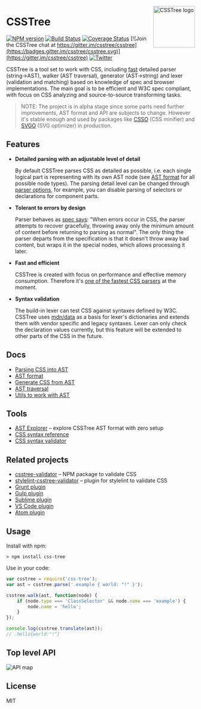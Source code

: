 <img align="right" width="111" height="111"
     alt="CSSTree logo"
     src="https://cloud.githubusercontent.com/assets/270491/19243723/6f9136c6-8f21-11e6-82ac-eeeee4c6c452.png"/>

# CSSTree

[![NPM version](https://img.shields.io/npm/v/css-tree.svg)](https://www.npmjs.com/package/css-tree)
[![Build Status](https://travis-ci.org/csstree/csstree.svg?branch=master)](https://travis-ci.org/csstree/csstree)
[![Coverage Status](https://coveralls.io/repos/github/csstree/csstree/badge.svg?branch=master)](https://coveralls.io/github/csstree/csstree?branch=master)
[![Join the CSSTree chat at https://gitter.im/csstree/csstree](https://badges.gitter.im/csstree/csstree.svg)](https://gitter.im/csstree/csstree)
[![Twitter](https://img.shields.io/badge/Twitter-@csstree-blue.svg)](https://twitter.com/csstree)

CSSTree is a tool set to work with CSS, including [fast](https://github.com/postcss/benchmark) detailed parser (string->AST), walker (AST traversal), generator (AST->string) and lexer (validation and matching) based on knowledge of spec and browser implementations. The main goal is to be efficient and W3C spec compliant, with focus on CSS analyzing and source-to-source transforming tasks.

> NOTE: The project is in alpha stage since some parts need further improvements, AST format and API are subjects to change. However it's stable enough and used by packages like [CSSO](https://github.com/css/csso) (CSS minifier) and [SVGO](https://github.com/svg/svgo) (SVG optimizer) in production.

## Features

- **Detailed parsing with an adjustable level of detail**

  By default CSSTree parses CSS as detailed as possible, i.e. each single logical part is representing with its own AST node (see [AST format](docs/ast.md) for all possible node types). The parsing detail level can be changed through [parser options](docs/parsing.md#parsesource-options), for example, you can disable parsing of selectors or declarations for component parts.

- **Tolerant to errors by design**

  Parser behaves as [spec says](https://www.w3.org/TR/css-syntax-3/#error-handling): "When errors occur in CSS, the parser attempts to recover gracefully, throwing away only the minimum amount of content before returning to parsing as normal". The only thing the parser departs from the specification is that it doesn't throw away bad content, but wraps it in the special nodes, which allows processing it later.

- **Fast and efficient**

  CSSTree is created with focus on performance and effective memory consumption. Therefore it's [one of the fastest CSS parsers](https://github.com/postcss/benchmark) at the moment.

- **Syntax validation**

  The build-in lexer can test CSS against syntaxes defined by W3C. CSSTree uses [mdn/data](https://github.com/mdn/data/) as a basis for lexer's dictionaries and extends them with vendor specific and legacy syntaxes. Lexer can only check the declaration values currently, but this feature will be extended to other parts of the CSS in the future.

## Docs

- [Parsing CSS into AST](docs/parsing.md)
- [AST format](docs/ast.md)
- [Generate CSS from AST](docs/generate.md)
- [AST traversal](docs/traversal.md)
- [Utils to work with AST](docs/utils.md)

## Tools

* [AST Explorer](https://astexplorer.net/#/gist/244e2fb4da940df52bf0f4b94277db44/e79aff44611020b22cfd9708f3a99ce09b7d67a8) – explore CSSTree AST format with zero setup
* [CSS syntax reference](https://csstree.github.io/docs/syntax.html)
* [CSS syntax validator](https://csstree.github.io/docs/validator.html)

## Related projects

* [csstree-validator](https://github.com/csstree/validator) – NPM package to validate CSS
* [stylelint-csstree-validator](https://github.com/csstree/stylelint-validator) – plugin for stylelint to validate CSS
* [Grunt plugin](https://github.com/sergejmueller/grunt-csstree-validator)
* [Gulp plugin](https://github.com/csstree/gulp-csstree)
* [Sublime plugin](https://github.com/csstree/SublimeLinter-contrib-csstree)
* [VS Code plugin](https://github.com/csstree/vscode-plugin)
* [Atom plugin](https://github.com/csstree/atom-plugin)

## Usage

Install with npm:


```
> npm install css-tree
```

Use in your code:

```js
var csstree = require('css-tree');
var ast = csstree.parse('.example { world: "!" }');

csstree.walk(ast, function(node) {
    if (node.type === 'ClassSelector' && node.name === 'example') {
        node.name = 'hello';
    }
});

console.log(csstree.translate(ast));
// .hello{world:"!"}
```

## Top level API

![API map](https://cdn.rawgit.com/csstree/csstree/master/docs/api-map.svg)

## License

MIT
